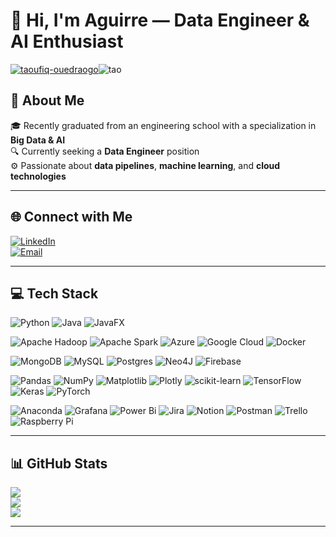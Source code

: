 # 👋 Hi, I'm Aguirre — Data Engineer & AI Enthusiast

<span style="display: flex; align-items: left;">
<a href="https://github.com/taoufiq-ouedraogo" target="blank">
<img src="https://img.shields.io/github/followers/taoufiq-ouedraogo?style=social" alt="taoufiq-ouedraogo" />
</a>
<img src="https://komarev.com/ghpvc/?username=taoufiq-ouedraogo&label=Profile%20views&color=0e75b6&style=flat" alt="tao" />
</span>

## 💫 About Me
🎓 Recently graduated from an engineering school with a specialization in **Big Data & AI**  
🔍 Currently seeking a **Data Engineer** position  
⚙️ Passionate about **data pipelines**, **machine learning**, and **cloud technologies**

---

## 🌐 Connect with Me

[![LinkedIn](https://img.shields.io/badge/LinkedIn-%230077B5.svg?logo=linkedin&logoColor=white)](https://www.linkedin.com/in/aguirre-c-923bb81a4/)  
[![Email](https://img.shields.io/badge/Email-D14836?logo=gmail&logoColor=white)](mailto:aguirrecabrol5@gmail.com)

---

## 💻 Tech Stack

<!-- Programming Languages & Frameworks -->
![Python](https://img.shields.io/badge/python-3670A0?style=for-the-badge&logo=python&logoColor=ffdd54)
![Java](https://img.shields.io/badge/java-%23ED8B00.svg?style=for-the-badge&logo=openjdk&logoColor=white)
![JavaFX](https://img.shields.io/badge/javafx-%23FF0000.svg?style=for-the-badge&logo=javafx&logoColor=white)

<!-- Big Data & Cloud -->
![Apache Hadoop](https://img.shields.io/badge/Apache%20Hadoop-66CCFF?style=for-the-badge&logo=apachehadoop&logoColor=black)
![Apache Spark](https://img.shields.io/badge/Apache%20Spark-FDEE21?style=for-the-badge&logo=apachespark&logoColor=black)
![Azure](https://img.shields.io/badge/azure-%230072C6.svg?style=for-the-badge&logo=microsoftazure&logoColor=white)
![Google Cloud](https://img.shields.io/badge/GoogleCloud-%234285F4.svg?style=for-the-badge&logo=google-cloud&logoColor=white)
![Docker](https://img.shields.io/badge/docker-%230db7ed.svg?style=for-the-badge&logo=docker&logoColor=white)

<!-- Databases -->
![MongoDB](https://img.shields.io/badge/MongoDB-%234ea94b.svg?style=for-the-badge&logo=mongodb&logoColor=white)
![MySQL](https://img.shields.io/badge/mysql-4479A1.svg?style=for-the-badge&logo=mysql&logoColor=white)
![Postgres](https://img.shields.io/badge/postgres-%23316192.svg?style=for-the-badge&logo=postgresql&logoColor=white)
![Neo4J](https://img.shields.io/badge/Neo4j-008CC1?style=for-the-badge&logo=neo4j&logoColor=white)
![Firebase](https://img.shields.io/badge/firebase-%23039BE5.svg?style=for-the-badge&logo=firebase)

<!-- Data Science & ML -->
![Pandas](https://img.shields.io/badge/pandas-%23150458.svg?style=for-the-badge&logo=pandas&logoColor=white)
![NumPy](https://img.shields.io/badge/numpy-%23013243.svg?style=for-the-badge&logo=numpy&logoColor=white)
![Matplotlib](https://img.shields.io/badge/Matplotlib-%23ffffff.svg?style=for-the-badge&logo=Matplotlib&logoColor=black)
![Plotly](https://img.shields.io/badge/Plotly-%233F4F75.svg?style=for-the-badge&logo=plotly&logoColor=white)
![scikit-learn](https://img.shields.io/badge/scikit--learn-%23F7931E.svg?style=for-the-badge&logo=scikit-learn&logoColor=white)
![TensorFlow](https://img.shields.io/badge/TensorFlow-%23FF6F00.svg?style=for-the-badge&logo=TensorFlow&logoColor=white)
![Keras](https://img.shields.io/badge/Keras-%23D00000.svg?style=for-the-badge&logo=Keras&logoColor=white)
![PyTorch](https://img.shields.io/badge/PyTorch-%23EE4C2C.svg?style=for-the-badge&logo=PyTorch&logoColor=white)

<!-- Tools & Platforms -->
![Anaconda](https://img.shields.io/badge/Anaconda-%2344A833.svg?style=for-the-badge&logo=anaconda&logoColor=white)
![Grafana](https://img.shields.io/badge/grafana-%23F46800.svg?style=for-the-badge&logo=grafana&logoColor=white)
![Power Bi](https://img.shields.io/badge/power_bi-F2C811?style=for-the-badge&logo=powerbi&logoColor=black)
![Jira](https://img.shields.io/badge/jira-%230A0FFF.svg?style=for-the-badge&logo=jira&logoColor=white)
![Notion](https://img.shields.io/badge/Notion-%23000000.svg?style=for-the-badge&logo=notion&logoColor=white)
![Postman](https://img.shields.io/badge/Postman-FF6C37?style=for-the-badge&logo=postman&logoColor=white)
![Trello](https://img.shields.io/badge/Trello-%23026AA7.svg?style=for-the-badge&logo=Trello&logoColor=white)
![Raspberry Pi](https://img.shields.io/badge/-Raspberry_Pi-C51A4A?style=for-the-badge&logo=Raspberry-Pi)

---

## 📊 GitHub Stats

![](https://github-readme-stats.vercel.app/api?username=sh4r-KO&theme=dark&hide_border=true&include_all_commits=false&count_private=false)<br/>
![](https://nirzak-streak-stats.vercel.app/?user=sh4r-KO&theme=dark&hide_border=true)<br/>
![](https://github-readme-stats.vercel.app/api/top-langs/?username=sh4r-KO&theme=dark&hide_border=true&layout=compact)

---

<!-- Proudly created with GPRM ( https://gprm.itsvg.in ) -->
